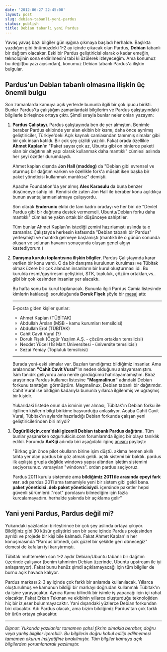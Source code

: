```yaml
---
date: '2012-06-27 22:45:00'
layout: post
slug: debian-tabanli-yeni-pardus
status: publish
title: Debian tabanlı yeni Pardus
---
```



Yavaş yavaş bazı bilgiler gün ışığına çıkmaya başladı herhalde. Başlıkta yazdığım gibi önümüzdeki 1-2 ay içinde çıkacak olan Pardus, **Debian** tabanlı bir dağıtım olacaktır. Eski bir Pardus geliştiricisi olarak o kadar emeğin, teknolojinin sona erdirilmesini tabi ki üzülerek izleyeceğim. Ama konumuz bu değil(bu yazı açısından), konumuz Debian tabanlı Pardus'a ilişkin bulgular.

## Pardus'un Debian tabanlı olmasına ilişkin üç önemli bulgu

Son zamanlarda kamuya açık yerlerde bununla ilgili bir çok ipucu birikti. Bunlar Pardus'ta çalıştığım zamanlardaki bilgilerim ve Pardus çalıştayındaki bilgilerle birleşince ortaya çıktı. Şimdi sırayla bunlar neler onları yazayım:

1. **Pardus Çalıştayı**. Pardus çalıştayında ben de yer almıştım. Benimle beraber Pardus ekibinde yer alan ekibin bir kısmı, daha önce ayrılmış geliştiriciler, Türkiye'deki Açık kaynak camiasından tanınmış simalar gibi bir çok insan katıldı. Bir çok şey çizildi yazıldı. Fakat orada özellikle **Ahmet Kaplan**'ın "Paket sayısı çok az, Ubuntu gibi on binlerce paketi olan bir dağıtımı alt yapı olarak kullanmak daha mantıklı" cümlesi aslında her şeyi özetler durumdaydı. 

    Ahmet kaplan dışında **Jon Hall (maddog)** da "Debian gibi evrensel ve oturmuş bir dağıtım varken ve özellikle fork'a müsait iken başka bir paket yöneticisi kullanmak mantıksız" demişti.

    Apache Foundation'da yer almış **Alex Karasulu** da buna benzer düşünceye sahip idi. Kendisi de zaten Jon Hall ile beraber konu açıldıkça bunun avantajlarınıanlatmaya çalışıyordu.

    Son olarak **Enderunix** ekibi de tam kadro oradayı ve her biri de "Devlet Pardus gibi bir dağıtıma destek vermemeli, Ubuntu/Debian forku daha mantıklı" cümlesine yakın ortak bir düşünceye sahiptiler.

    Tüm bunlar Ahmet Kaplan'ın istediği zemini hazırlamıştı aslında ta o zamanlar. Çalıştayda herkesin kafasında "Debian tabanlı bir Pardus" yerleşmişti ve mantıklı gelmeye başlamıştı (mantıklı ile o günün sonunda oluşan ve solunan havanın sonuçunda oluşan genel algıyı kastediyorum.)


2. **Danışma kurulu toplantısına ilişkin bilgiler**. Pardus Çalıştayında karar verilen bir konu vardı. O da bir danışma kurulunun kurulması ve Tübitak olmak üzere bir çok alandan insanların bir kurul oluşturması idi. Bu kurulda resmi/gayriresmi geliştirici, STK, topluluk, çözüm ortakları,vs.. gibi bir çok kesimden insanlar yer alacaktı.

    Bu hafta sonu bu kurul toplanacak. Bununla ilgili Pardus Camia listesinde kimlerin katılacağı sorulduğunda **Doruk Fişek** şöyle bir [mesaj](http://liste.pardus.org.tr/pardus-camia/2012-June/000932.html) attı:


    **************************************
    E-posta giden kişiler şunlar:

    * Ahmet Kaplan (TÜBİTAK)
    * Abdullah Arslan (MSB - kamu kurumları temsilcisi)
    * Abdullah Erol (TÜBİTAK)
    * Cahit Cavit Vural (?)
    * Doruk Fişek (Özgür Yazılım A.Ş. - çözüm ortakları temsilcisi)
    * Necdet Yücel (18 Mart Üniversitesi - üniversite temsilcisi)
    * Sezai Yeniay (Topluluk temsilcisi)

    **************************************

    Burada yeni-eski simalar var. Bazıları tanıdığımız bildiğimiz insanlar. Ama aralarından **"Cahit Cavit Vural"**'ın neden olduğunu anlayamamıştım. İsim tanıdık geliyordu ama nerde gördüğümü hatırlayamamıştım. Biraz araştırınca Pardus kullanıcı listesine **"Magmalinux"** adındaki Debian forkunu tanıttığını görmüştüm. Magmalinux, Debian tabanlı bir dağıtımdır. Cahit Vural ise bildiğim kadarıyla bununla yıllarca ilgilenmiş ve uğraşmış bir kişidir.

    Yukarıdaki listede onun da isminin yer alması, Tübitak'ın Debian forku ile ilgilinen kişilerin bilgi birikime başvurduğu anlaşılıyor. Acaba Cahit Cavit Vural, Tübitak'ın aylardır hazırladığı Debian forkunda çalışan yeni geliştiricilerinden biri miydi?

3. **Özgürlükiçin.com'daki gizemli Debian tabanlı Pardus dağıtımı**. Tüm bunlar yaşanırken ozgurlukicin.com forumlarında ilginç bir olaya tanıklık edildi. Forumda **AoKiji** adında biri aşağıdaki ilginç [anısını](http://www.ozgurlukicin.org/forum/haberler/24628/?page=3#post165354)
paylaştı:

    "Birkaç gün önce pilot okulların birine işim düştü. aklıma hemen akıllı tahta yer alan pardus bir göz atmak geldi. açtık sistemi bir baktık. pardus ilk  açılışta grupla değilde windows yapısı altından işletim sistemini seçiyorsunuz. varsayılan "windows". ordan pardus  seçiyoruz.

    Pardus 2011 kurulu sistemde ama **bildiğimiz 2011 ile arasında epeyi fark var**. adı pardus 2011 ama tamamiyle yeni bir sistem gibi geldi bana. **paket yöneticisi .deb paket yöneticisiydi**. içersinde paketler hepsi güvenli sürümlerdi."root" porolasını bilmediğim için fazla kurcalamayadım. herhalde yakında bir açıklama gelir"


## Yani yeni Pardus, Pardus değil mi?

Yukarıdaki yazılanları birleştirince bir çok şey aslında ortaya çıkıyor. Bildiğiniz gibi 30 küsür geliştirici son bir sene içinde Pardus projesinden ayrıldı ve projede bir kişi bile kalmadı. Fakat Ahmet Kaplan'ın her konuşmasında "Pardus bitmedi, çok güzel bir şekilde geri döneceğiz" demesi de kafaları iyi karıştırmıştı.

Tübitak muhtemelen son 1-2 aydır Debian/Ubuntu tabanlı bir dağıtım üzerinde çalışıyor (benim tahminim Debian üzerinde, Ubuntu upstream ile iyi anlaşamıyor). Fakat bunu henüz şimdi açıklamayacağı için tüm bilgiler de burnu açık havada kalıyor.

Pardus markası 2-3 ay içinde çok farklı bir anlamda kullanılacak. Yıllarca oluşturulmuş ve kamunun bildiği bir markayı doğrudan kullanmak Tübitak'ın da işine yarayacaktır. Ayrıca Kamu bilindik bir isimle iş yapacağı için içi rahat olacaktır. Fakat Erkan Tekman ve ekibinin yıllarca oluşturduğu teknolojiden hiç bir iz,eser bulunmayacaktır. Yani dışarıdaki yüzlerce Debian forkundan biri olacaktır. Adı Pardus olacak, ama bizim bildiğimiz Pardus'tan çok farklı bir ürün ortaya çıkacaktır.

******
_Dipnot: Yukarıda yazılanlar tamamen şahsi fikrim olmakla beraber, doğru veya yanlış bilgiler içerebilir. Bu bilgilerin doğru kabul edilip edilmemesi tamamen okurun insiyatifine bırakılmıştır. Tüm bilgiler kamuya açık bilgilerden yorumlanarak yazılmıştır._







